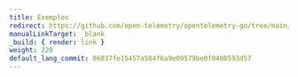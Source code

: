 ```yaml
---
title: Exemplos
redirect: https://github.com/open-telemetry/opentelemetry-go/tree/main/example
manualLinkTarget: _blank
_build: { render: link }
weight: 220
default_lang_commit: 06837fe15457a584f6a9e09579be0f0400593d57
---
```

